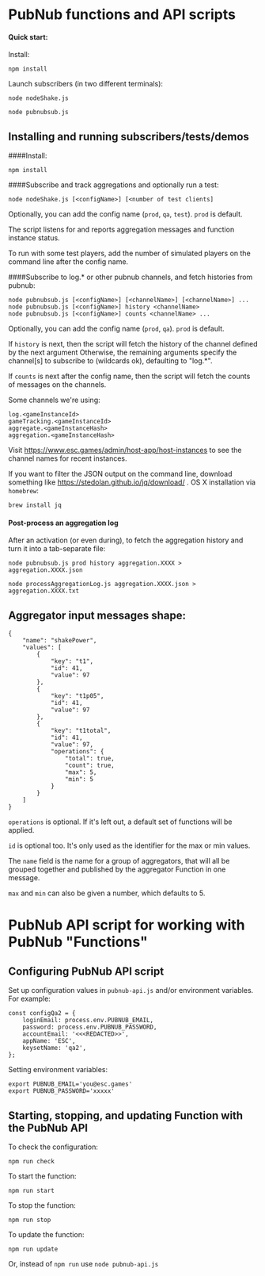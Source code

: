 # PubNub functions and API scripts

#### Quick start:

Install:
```
npm install
```
Launch subscribers (in two different terminals):
```
node nodeShake.js
```
```
node pubnubsub.js
```

## Installing and running subscribers/tests/demos

####Install:
```
npm install
```

####Subscribe and track aggregations and optionally run a test:
```
node nodeShake.js [<configName>] [<number of test clients] 
```

Optionally, you can add the config name (`prod`, `qa`, `test`). `prod` is default.

The script listens for and reports aggregation messages and function instance status.

To run with some test players, add the number of simulated players on the command line after the config name.


####Subscribe to log.* or other pubnub channels, and fetch histories from pubnub:

```
node pubnubsub.js [<configName>] [<channelName>] [<channelName>] ...
node pubnubsub.js [<configName>] history <channelName>
node pubnubsub.js [<configName>] counts <channelName> ...
```

Optionally, you can add the config name (`prod`, `qa`). `prod` is default.

If `history` is next, then the script will fetch the history of the channel defined by the next argument
Otherwise, the remaining arguments specify the channel[s] to subscribe to (wildcards ok), defaulting to "log.*".

If `counts` is next after the config name, then the script will fetch the counts of messages on the channels.

Some channels we're using:
```
log.<gameInstanceId>
gameTracking.<gameInstanceId>
aggregate.<gameInstanceHash>
aggregation.<gameInstanceHash>
```
Visit https://www.esc.games/admin/host-app/host-instances to see the channel names for recent instances.

If you want to filter the JSON output on the command line, download something like https://stedolan.github.io/jq/download/ . OS X installation via `homebrew`:

```
brew install jq
```
#### Post-process an aggregation log
After an activation (or even during), to fetch the aggregation history and
turn it into a tab-separate file:
```
node pubnubsub.js prod history aggregation.XXXX > aggregation.XXXX.json

node processAggregationLog.js aggregation.XXXX.json > aggregation.XXXX.txt

```

## Aggregator input messages shape:

```
{
    "name": "shakePower",
    "values": [
        {
            "key": "t1",
            "id": 41,
            "value": 97
        },
        {
            "key": "t1p05",
            "id": 41,
            "value": 97
        },
        {
            "key": "t1total",
            "id": 41,
            "value": 97,
            "operations": {
                "total": true,
                "count": true,
                "max": 5,
                "min": 5
            }
        }
    ]
}
```
`operations` is optional. If it's left out, a default set of functions will be applied.

`id` is optional too. It's only used as the identifier for the max or min values.

The `name` field is the name for a group of aggregators, that will all be grouped together and published by the aggregator Function in one message.

`max` and `min` can also be given a number, which defaults to 5.

# PubNub API script for working with PubNub "Functions"

## Configuring PubNub API script

Set up configuration values in `pubnub-api.js` and/or environment variables. For example:

```
const configQa2 = {
    loginEmail: process.env.PUBNUB_EMAIL,
    password: process.env.PUBNUB_PASSWORD,
    accountEmail: '<<<REDACTED>>',
    appName: 'ESC',
    keysetName: 'qa2',
};
```

Setting environment variables:
```
export PUBNUB_EMAIL='you@esc.games'
export PUBNUB_PASSWORD='xxxxx'
```

## Starting, stopping, and updating Function with the  PubNub API
To check the configuration:
```
npm run check
```

To start the function:
```
npm run start
```

To stop the function:
```
npm run stop
```

To update the function:
```
npm run update
```

Or, instead of `npm run` use `node pubnub-api.js`

